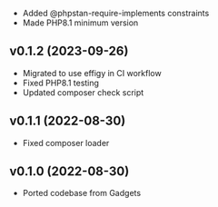 * Added @phpstan-require-implements constraints
* Made PHP8.1 minimum version

## v0.1.2 (2023-09-26)
* Migrated to use effigy in CI workflow
* Fixed PHP8.1 testing
* Updated composer check script

## v0.1.1 (2022-08-30)
* Fixed composer loader

## v0.1.0 (2022-08-30)
* Ported codebase from Gadgets
